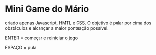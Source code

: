 <h1>Mini Game do Mário</h1>
<p>criado apenas Javascript, HMTL e CSS. O objetivo é pular por cima dos obstáculos e alcançar a maior pontuação possível.</p>
<p>ENTER = começar e reiniciar o jogo</p>
<p>ESPAÇO = pula</p>
